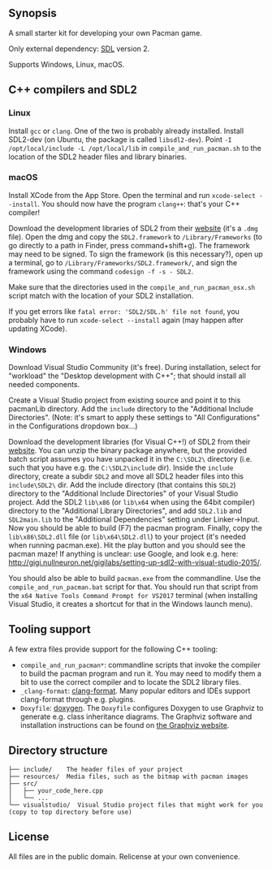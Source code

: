 ## Synopsis

A small starter kit for developing your own Pacman game.

Only external dependency: [SDL](http://www.libsdl.org) version 2.

Supports Windows, Linux, macOS.

## C++ compilers and SDL2

### Linux
Install `gcc` or `clang`. One of the two is probably already installed. Install SDL2-dev (on Ubuntu, the package is called `libsdl2-dev`).
Point `-I /opt/local/include -L /opt/local/lib` in `compile_and_run_pacman.sh` to the location of the SDL2 header files and library binaries.

### macOS
Install XCode from the App Store. Open the terminal and run `xcode-select --install`. You should now have the program `clang++`: that's your C++ compiler!

Download the development libraries of SDL2 from their [website](http://www.libsdl.org/download-2.0.php) (it's a `.dmg` file). Open the dmg and copy the `SDL2.framework` to `/Library/Frameworks` (to go directly to a path in Finder, press command+shift+g). The framework may need to be signed. To sign the framework (is this necessary?), open up a terminal, go to `/Library/Frameworks/SDL2.framework/`, and sign the framework using the command `codesign -f -s - SDL2`.

Make sure that the directories used in the `compile_and_run_pacman_osx.sh` script match with the location of your SDL2 installation.

If you get errors like `fatal error: 'SDL2/SDL.h' file not found`, you probably have to run `xcode-select --install` again (may happen after updating XCode).

### Windows
Download Visual Studio Community (it's free). During installation, select for "workload" the "Desktop development with C++"; that should install all needed components.

Create a Visual Studio project from existing source and point it to this pacmanLib directory. Add the `include` directory to the "Additional Include Directories". (Note: it's smart to apply these settings to "All Configurations" in the Configurations dropdown box...)

Download the development libraries (for Visual C++!) of SDL2 from their [website](http://www.libsdl.org/download-2.0.php). You can unzip the binary package anywhere, but the provided batch script assumes you have unpacked it in the `C:\SDL2\` directory (i.e. such that you have e.g. the `C:\SDL2\include` dir).
Inside the `include` directory, create a subdir `SDL2` and move all SDL2 header files into this `include\SDL2\` dir. Add the include directory (that contains this `SDL2`) directory to the "Additional Include Directories" of your Visual Studio project. Add the SDL2 `lib\x86` (or `lib\x64` when using the 64bit compiler) directory to the "Additional Library Directories", and add `SDL2.lib` and `SDL2main.lib` to the "Additional Dependencies" setting under Linker->Input.
Now you should be able to build (F7) the pacman program. Finally, copy the `lib\x86\SDL2.dll` file (or `lib\x64\SDL2.dll`) to your project (it's needed when running pacman.exe). Hit the play button and you should see the pacman maze!
If anything is unclear: use Google, and look e.g. here: http://gigi.nullneuron.net/gigilabs/setting-up-sdl2-with-visual-studio-2015/.

You should also be able to build `pacman.exe` from the commandline. Use the `compile_and_run_pacman.bat` script for that. You should run that script from the `x64 Native Tools Command Prompt for VS2017` terminal (when installing Visual Studio, it creates a shortcut for that in the Windows launch menu).

## Tooling support

A few extra files provide support for the following C++ tooling:
- `compile_and_run_pacman*`: commandline scripts that invoke the compiler to build the pacman program and run it. You may need to modify them a bit to use the correct compiler and to locate the SDL2 library files.
- `_clang-format`: [clang-format](https://clang.llvm.org/docs/ClangFormat.html). Many popular editors and IDEs support clang-format through e.g. plugins.
- `Doxyfile`: [doxygen](http://www.doxygen.org). The `Doxyfile` configures Doxygen to use Graphviz to generate e.g. class inheritance diagrams. The Graphviz software and installation instructions can be found on [the Graphviz website](http://www.graphviz.org).

## Directory structure

```
├── include/    The header files of your project
├── resources/  Media files, such as the bitmap with pacman images
├── src/
│   ├── your_code_here.cpp
│   └── ...
└── visualstudio/  Visual Studio project files that might work for you (copy to top directory before use)
```

## License

All files are in the public domain. Relicense at your own convenience.
